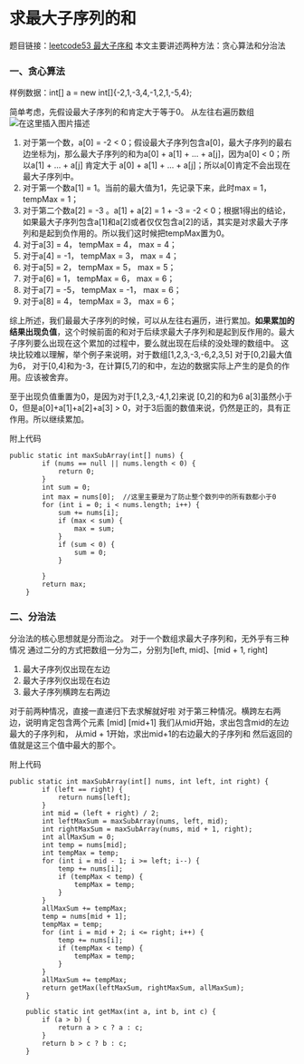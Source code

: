# 求最大子序列的和
题目链接：[leetcode53 最大子序和](https://leetcode-cn.com/problems/maximum-subarray/)
本文主要讲述两种方法：贪心算法和分治法

### 一、贪心算法
样例数据：int[] a = new int[]{-2,1,-3,4,-1,2,1,-5,4};

简单考虑，先假设最大子序列的和肯定大于等于0。
从左往右遍历数组![在这里插入图片描述](https://img-blog.csdnimg.cn/20191227173517728.png?x-oss-process=image/watermark,type_ZmFuZ3poZW5naGVpdGk,shadow_10,text_aHR0cHM6Ly9ibG9nLmNzZG4ubmV0L2ExNTYxMDY3OTIx,size_16,color_FFFFFF,t_70)

 1. 对于第一个数，a[0] = -2 < 0；假设最大子序列包含a[0]，最大子序列的最右边坐标为j，那么最大子序列的和为a[0] + a[1] + ... + a[j]，因为a[0] < 0；所以a[1] + ... + a[j] 肯定大于 a[0] + a[1] + ... + a[j]；所以a[0]肯定不会出现在最大子序列中。
 2. 对于第一个数a[1] = 1。当前的最大值为1，先记录下来，此时max = 1，tempMax = 1；
 3. 对于第二个数a[2] = -3 。a[1] + a[2] = 1 + -3 = -2 < 0；根据1得出的结论，如果最大子序列包含a[1]和a[2]或者仅仅包含a[2]的话，其实是对求最大子序列和是起到负作用的。所以我们这时候把tempMax置为0。
 4. 对于a[3] = 4， tempMax = 4， max = 4；
 5. 对于a[4] = -1， tempMax = 3， max = 4；
 6. 对于a[5] = 2， tempMax = 5， max = 5；
 7. 对于a[6] = 1， tempMax = 6， max = 6；
 8. 对于a[7] = -5， tempMax = -1， max = 6；
 9. 对于a[8] = 4， tempMax = 3， max = 6；

综上所述，我们最最大子序列的时候，可以从左往右遍历，进行累加。**如果累加的结果出现负值**，这个时候前面的和对于后续求最大子序列和是起到反作用的。最大子序列要么出现在这个累加的过程中，要么就出现在后续的没处理的数组中。
这块比较难以理解，举个例子来说明，对于数组[1,2,3,-3,-6,2,3,5]
对于[0,2]最大值为6，
对于[0,4]和为-3，在计算[5,7]的和中，左边的数据实际上产生的是负的作用。应该被舍弃。

至于出现负值重置为0，是因为对于[1,2,3,-4,1,2]来说
[0,2]的和为6
a[3]虽然小于0，但是a[0]+a[1]+a[2]+a[3]  > 0，对于3后面的数值来说，仍然是正的，具有正作用。所以继续累加。

附上代码
```
public static int maxSubArray(int[] nums) {
        if (nums == null || nums.length < 0) {
            return 0;
        }
        int sum = 0;
        int max = nums[0];  //这里主要是为了防止整个数列中的所有数都小于0
        for (int i = 0; i < nums.length; i++) {
            sum += nums[i];
            if (max < sum) {
                max = sum;
            }
            if (sum < 0) {
                sum = 0;
            }

        }
        return max;
    }
```


### 二、分治法

分治法的核心思想就是分而治之。
对于一个数组求最大子序列和，无外乎有三种情况
通过二分的方式把数组一分为二，分别为[left, mid]、[mid + 1, right]
 1. 最大子序列仅出现在左边
 2. 最大子序列仅出现在右边
 3. 最大子序列横跨左右两边

对于前两种情况，直接一直递归下去求解就好啦
对于第三种情况。横跨左右两边，说明肯定包含两个元素 [mid] [mid+1]
我们从mid开始，求出包含mid的左边最大的子序列和，
从mid + 1开始，求出mid+1的右边最大的子序列和
然后返回的值就是这三个值中最大的那个。

附上代码

```
public static int maxSubArray(int[] nums, int left, int right) {
        if (left == right) {
            return nums[left];
        }
        int mid = (left + right) / 2;
        int leftMaxSum = maxSubArray(nums, left, mid);
        int rightMaxSum = maxSubArray(nums, mid + 1, right);
        int allMaxSum = 0;
        int temp = nums[mid];
        int tempMax = temp;
        for (int i = mid - 1; i >= left; i--) {
            temp += nums[i];
            if (tempMax < temp) {
                tempMax = temp;
            }
        }
        allMaxSum += tempMax;
        temp = nums[mid + 1];
        tempMax = temp;
        for (int i = mid + 2; i <= right; i++) {
            temp += nums[i];
            if (tempMax < temp) {
                tempMax = temp;
            }
        }
        allMaxSum += tempMax;
        return getMax(leftMaxSum, rightMaxSum, allMaxSum);
    }

    public static int getMax(int a, int b, int c) {
        if (a > b) {
            return a > c ? a : c;
        }
        return b > c ? b : c;
    }
```



